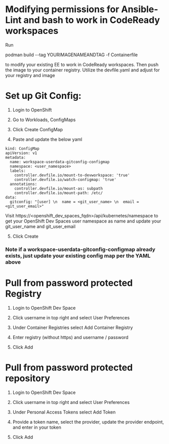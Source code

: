 # Modifying permissions for Ansible-Lint and bash to work in CodeReady workspaces
Run 

podman build --tag YOURIMAGENAMEANDTAG -f Containerfile 

to modify your existing EE to work in CodeReady workspaces. Then push the image to your container registry. Utilize the devfile.yaml and adjust for your registry and image

# Set up Git Config:

1) Login to OpenShift

2) Go to Workloads, ConfigMaps

3) Click Create ConfigMap

4) Paste and update the below yaml
```
kind: ConfigMap
apiVersion: v1
metadata:
  name: workspace-userdata-gitconfig-configmap
  namespace: <user_namespace> 
  labels:
    controller.devfile.io/mount-to-devworkspace: 'true'
    controller.devfile.io/watch-configmap: 'true'
  annotations:
    controller.devfile.io/mount-as: subpath
    controller.devfile.io/mount-path: /etc/
data:
  gitconfig: "[user] \n  name = <git_user_name> \n  email = <git_user_email>" 
```
Visit https://<openshift_dev_spaces_fqdn>/api/kubernetes/namespace to get your OpenShift Dev Spaces user namespace as name and update your git_user_name and git_user_email

5) Click Create

### Note if a workspace-userdata-gitconfig-configmap already exists, just update your existing config map per the YAML above

# Pull from password protected Registry

1) Login to OpenShift Dev Space

2) Click username in top right and select User Preferences

3) Under Container Registries select Add Container Registry

4) Enter registry (without https) and username / password

5) Click Add

# Pull from password protected repository

1) Login to OpenShift Dev Space

2) Click username in top right and select User Preferences

3) Under Personal Access Tokens select Add Token

4) Provide a token name, select the provider, update the provider endpoint, and enter in your token

5) Click Add